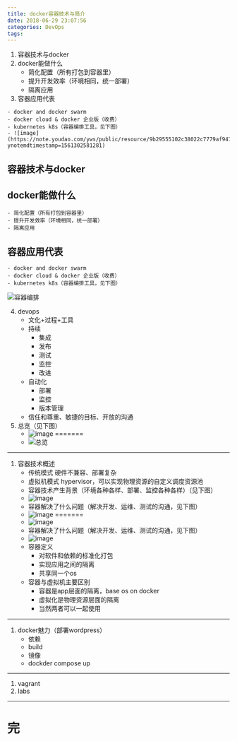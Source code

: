 ```yaml
---
title: docker容器技术与简介
date: 2018-06-29 23:07:56
categories: DevOps
tags:
---
```

1. 容器技术与docker
2. docker能做什么
    - 简化配置（所有打包到容器里）
    - 提升开发效率（环境相同，统一部署）
    - 隔离应用
3. 容器应用代表
<!-- more -->
    - docker and docker swarm
    - docker cloud & docker 企业版（收费）
    - kubernetes k8s（容器编排工具，见下图）
    - ![image](https://note.youdao.com/yws/public/resource/9b29555102c38022c7779af947ee67c2/9D2642E1E9974559BF725E7541BEDAB5?ynotemdtimestamp=1561302581281)
## 容器技术与docker
## docker能做什么

    - 简化配置（所有打包到容器里）
    - 提升开发效率（环境相同，统一部署）
    - 隔离应用

## 容器应用代表
    - docker and docker swarm
    - docker cloud & docker 企业版（收费）
    - kubernetes k8s（容器编排工具，见下图）
![容器编排][1]
 <!-- more -->
4. devops
    - 文化+过程+工具
    - 持续
        - 集成
        - 发布
        - 测试
        - 监控
        - 改进
    - 自动化
        - 部署
        - 监控
        - 版本管理
    - 信任和尊重、敏捷的目标、开放的沟通
5. 总览（见下图）
    -  ![image](https://note.youdao.com/yws/public/resource/9b29555102c38022c7779af947ee67c2/6FE5AB8ECDBD4169AE3697C6C2A3D2D0?ynotemdtimestamp=1561302581281)
=======
    -  ![总览][2]
---
1.  容器技术概述
    - 传统模式 硬件不兼容、部署复杂
    - 虚拟机模式 hypervisor，可以实现物理资源的自定义调度资源池
    - 容器技术产生背景（环境各种各样、部署、监控各种各样）（见下图）
    - ![image](https://note.youdao.com/yws/public/resource/9b29555102c38022c7779af947ee67c2/A7D6A7D755DF4CE8AB2339D14C613F30?ynotemdtimestamp=1561302581281)
    - 容器解决了什么问题（解决开发、运维、测试的沟通，见下图）
    - ![image](https://note.youdao.com/yws/public/resource/9b29555102c38022c7779af947ee67c2/B45983FD363F460FA6C00FC6F37197CF?ynotemdtimestamp=1561302934925)
=======
    - ![image][3]
    - 容器解决了什么问题（解决开发、运维、测试的沟通，见下图）
    - ![image][4]
    - 容器定义
        - 对软件和依赖的标准化打包
        - 实现应用之间的隔离
        - 共享同一个os
    - 容器与虚拟机主要区别
        - 容器是app层面的隔离，base os on docker
        - 虚拟化是物理资源层面的隔离
        - 当然两者可以一起使用

---
1. docker魅力（部署wordpress）
    - 依赖
    - build
    - 镜像
    - dockder compose up

---
1. vagrant
2. labs
---
完
=======

[1]: /img/DevOps/rongqi_bianpai.png
[2]: /img/DevOps/总览.png
[3]: /img/DevOps/容器技术产生背景.png
[4]: /img/DevOps/容器解决什么问题.png

    

